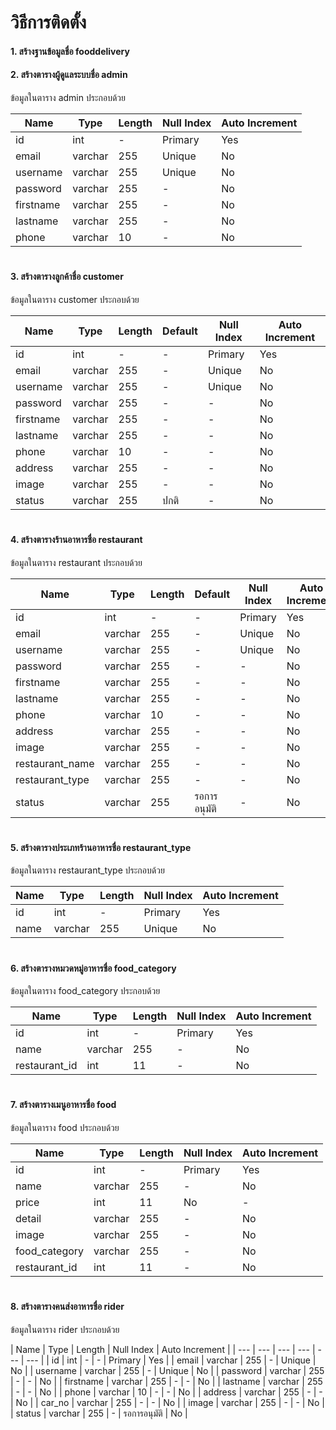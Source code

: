 # วิธีการติดตั้ง
#### 1. สร้างฐานข้อมูลชื่อ fooddelivery
#### 2. สร้างตารางผู้ดูแลระบบชื่อ admin
ข้อมูลในตาราง admin ประกอบด้วย

| Name | Type | Length | Null Index | Auto Increment |
| --- | --- | --- | --- | --- |
| id | int | - | Primary | Yes |
| email | varchar | 255 | Unique | No |
| username | varchar | 255 | Unique | No |
| password | varchar | 255 | - | No |
| firstname | varchar | 255 | - | No |
| lastname | varchar | 255 | - | No |
| phone | varchar | 10 | - | No |

#

#### 3. สร้างตารางลูกค้าชื่อ customer
ข้อมูลในตาราง customer ประกอบด้วย

| Name | Type | Length | Default | Null Index | Auto Increment |
| --- | --- | --- | --- | --- | --- |
| id | int | - | - | Primary | Yes |
| email | varchar | 255 | - | Unique | No |
| username | varchar | 255 | - | Unique | No |
| password | varchar | 255 | - | - | No |
| firstname | varchar | 255 | - | - | No |
| lastname | varchar | 255 | - | - | No |
| phone | varchar | 10 | - | - | No |
| address | varchar | 255 | - | - | No |
| image | varchar | 255 | - | - | No |
| status | varchar | 255 | ปกติ | - | No |

#

#### 4. สร้างตารางร้านอาหารชื่อ restaurant
ข้อมูลในตาราง restaurant ประกอบด้วย

| Name | Type | Length | Default | Null Index | Auto Increment |
| --- | --- | --- | --- | --- | --- |
| id | int | - | - | Primary | Yes |
| email | varchar | 255 | - | Unique | No |
| username | varchar | 255 | - | Unique | No |
| password | varchar | 255 | - | - | No |
| firstname | varchar | 255 | - | - | No |
| lastname | varchar | 255 | - | - | No |
| phone | varchar | 10 | - | - | No |
| address | varchar | 255 | - | - | No |
| image | varchar | 255 | - | - | No |
| restaurant_name | varchar | 255 | - | - | No |
| restaurant_type | varchar | 255 | - | - | No |
| status | varchar | 255 | รอการอนุมัติ | - | No |

#

#### 5. สร้างตารางประเภทร้านอาหารชื่อ restaurant_type
ข้อมูลในตาราง restaurant_type ประกอบด้วย

| Name | Type | Length | Null Index | Auto Increment |
| --- | --- | --- | --- | --- |
| id | int | - | Primary | Yes |
| name | varchar | 255 | Unique | No |

#

#### 6. สร้างตารางหมวดหมู่อาหารชื่อ food_category
ข้อมูลในตาราง food_category ประกอบด้วย

| Name | Type | Length | Null Index | Auto Increment |
| --- | --- | --- | --- | --- |
| id | int | - | Primary | Yes |
| name | varchar | 255 | - | No |
| restaurant_id | int | 11 | - | No |

#

#### 7. สร้างตารางเมนูอาหารชื่อ food
ข้อมูลในตาราง food ประกอบด้วย

| Name | Type | Length | Null Index | Auto Increment |
| --- | --- | --- | --- | --- |
| id | int | - | Primary | Yes |
| name | varchar | 255 | - | No |
| price | int | 11 | No | - |
| detail | varchar | 255 | - | No |
| image | varchar | 255 | - | No |
| food_category | varchar | 255 | - | No |
| restaurant_id | int | 11 | - | No |

#

#### 8. สร้างตารางคนส่งอาหารชื่อ rider
ข้อมูลในตาราง rider ประกอบด้วย

| Name | Type | Length | Null Index | Auto Increment |
| --- | --- | --- | --- | --- | --- |
| id | int | - | - | Primary | Yes |
| email | varchar | 255 | - | Unique | No |
| username | varchar | 255 | - | Unique | No |
| password | varchar | 255 | - | - | No |
| firstname | varchar | 255 | - | - | No |
| lastname | varchar | 255 | - | - | No |
| phone | varchar | 10 | - | - | No |
| address | varchar | 255 | - | - | No |
| car_no | varchar | 255 | - | - | No |
| image | varchar | 255 | - | - | No |
| status | varchar | 255 | - | รอการอนุมัติ | No |

#